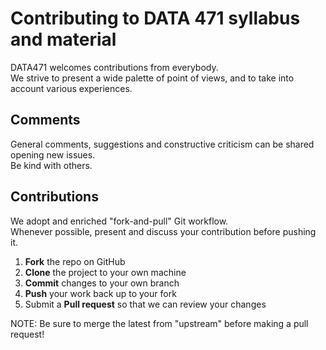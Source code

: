 Contributing to DATA 471 syllabus and material
=========================================

DATA471 welcomes contributions from everybody.  
We strive to present a wide palette of point of views, and to take into account various experiences.

Comments
------

General comments, suggestions and constructive criticism can be shared opening new issues.  
Be kind with others.

Contributions
------------

We adopt and enriched "fork-and-pull" Git workflow.  
Whenever possible, present and discuss your contribution before pushing it.

 1. **Fork** the repo on GitHub
 2. **Clone** the project to your own machine
 3. **Commit** changes to your own branch
 4. **Push** your work back up to your fork
 5. Submit a **Pull request** so that we can review your changes

NOTE: Be sure to merge the latest from "upstream" before making a pull request!
